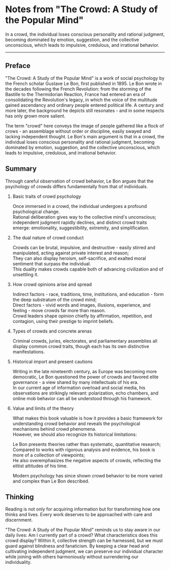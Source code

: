 # Notes from "The Crowd: A Study of the Popular Mind"


In a crowd, the individual loses conscious personality and rational judgment, becoming dominated by emotion, suggestion, and the collective unconscious, which leads to impulsive, credulous, and irrational behavior.

<!--more-->

---

## Preface

"The Crowd: A Study of the Popular Mind" is a work of social psychology by the French scholar Gustave Le Bon, first published in 1895. Le Bon wrote in the decades following the French Revolution: from the storming of the Bastille to the Thermidorian Reaction, France had entered an era of consolidating the Revolution's legacy, in which the voice of the multitude gained ascendancy and ordinary people entered political life. A century and more later, the background he depicts still resonates - and in some respects has only grown more salient.

The term "crowd" here conveys the image of people gathered like a flock of crows - an assemblage without order or discipline, easily swayed and lacking independent thought. Le Bon's main argument is that in a crowd, the individual loses conscious personality and rational judgment, becoming dominated by emotion, suggestion, and the collective unconscious, which leads to impulsive, credulous, and irrational behavior.

## Summary

Through careful observation of crowd behavior, Le Bon argues that the psychology of crowds differs fundamentally from that of individuals.

1. Basic traits of crowd psychology
   
   Once immersed in a crowd, the individual undergoes a profound psychological change.  
   Rational deliberation gives way to the collective mind's unconscious; independent judgment rapidly declines, and distinct crowd traits emerge: emotionality, suggestibility, extremity, and simplification.  

2. The dual nature of crowd conduct
   
   Crowds can be brutal, impulsive, and destructive - easily stirred and manipulated, acting against private interest and reason;  
   They can also display heroism, self-sacrifice, and exalted moral sentiment that surpass the individual.  
   This duality makes crowds capable both of advancing civilization and of unsettling it.  

3. How crowd opinions arise and spread
   
   Indirect factors - race, traditions, time, institutions, and education - form the deep substratum of the crowd mind;  
   Direct factors - vivid words and images, illusions, experience, and feeling - move crowds far more than reason.  
   Crowd leaders shape opinion chiefly by affirmation, repetition, and contagion, using their prestige to imprint beliefs.  

4. Types of crowds and concrete arenas
   
   Criminal crowds, juries, electorates, and parliamentary assemblies all display common crowd traits, though each has its own distinctive manifestations.  

5. Historical import and present cautions
   
   Writing in the late nineteenth century, as Europe was becoming more democratic, Le Bon questioned the power of crowds and favored elite governance - a view shared by many intellectuals of his era.  
   In our current age of information overload and social media, his observations are strikingly relevant: polarization, echo chambers, and online mob behavior can all be understood through his framework.  

6. Value and limits of the theory
   
   What makes this book valuable is how it provides a basic framework for understanding crowd behavior and reveals the psychological mechanisms behind crowd phenomena.  
   However, we should also recognize its historical limitations:  
   
   Le Bon presents theories rather than systematic, quantitative research;  
   Compared to works with rigorous analysis and evidence, his book is more of a collection of viewpoints;  
   He also overemphasizes the negative aspects of crowds, reflecting the elitist attitudes of his time.  

   Modern psychology has since shown crowd behavior to be more varied and complex than Le Bon described.  

## Thinking

Reading is not only for acquiring information but for transforming how one thinks and lives. Every work deserves to be approached with care and discernment.

"The Crowd: A Study of the Popular Mind" reminds us to stay aware in our daily lives: Am I currently part of a crowd? What characteristics does this crowd display? Within it, collective strength can be harnessed, but we must guard against blindness and fanaticism. By keeping a clear head and cultivating independent judgment, we can preserve our individual character while joining with others harmoniously without surrendering our individuality.

